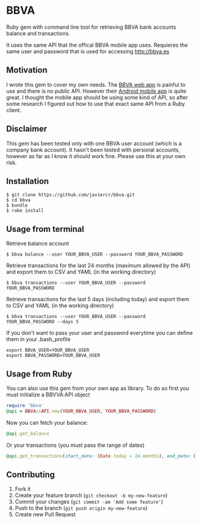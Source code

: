 # BBVA

Ruby gem with command line tool for retrieving BBVA bank accounts balance and transactions.

It uses the same API that the offical BBVA mobile app uses. Requieres the same user and password that is used for accessing http://bbva.es

## Motivation

I wrote this gem to cover my own needs. The [BBVA web app](https://www.bbva.es/) is painful to use and there is no public API. However their [Android mobile app](https://play.google.com/store/apps/developer?id=BBVA) is quite great. I thought the mobile app should be using some kind of API, so after some research I figured out how to use that exact same API from a Ruby client.

## Disclaimer

This gem has been tested only with one BBVA user account (which is a company bank account). It hasn't been tested with personal accounts, however as far as I know it should work fine. Please use this at your own risk.

## Installation

    $ git clone https://github.com/javiercr/bbva.git
    $ cd bbva
    $ bundle
    $ rake install

## Usage from terminal

Retrieve balance account

    $ bbva balance --user YOUR_BBVA_USER --password YOUR_BBVA_PASSWORD

Retrieve transactions for the last 24 months (maximum allowed by the API) and export them to CSV and YAML (in the working directory)

    $ bbva transactions --user YOUR_BBVA_USER --password YOUR_BBVA_PASSWORD

Retrieve transactions for the last 5 days (including today) and export them to CSV and YAML (in the working directory)

    $ bbva transactions --user YOUR_BBVA_USER --password YOUR_BBVA_PASSWORD --days 5

If you don't want to pass your user and password everytime you can define them in your .bash_profile

    export BBVA_USER=YOUR_BBVA_USER
    export BBVA_PASSWORD=YOUR_BBVA_USER
    
## Usage from Ruby

You can also use this gem from your own app as library. To do so first you must initialize a BBVVA:API object

```ruby
require 'bbva'
@api = BBVA::API.new(YOUR_BBVA_USER, YOUR_BBVA_PASSWORD)
```

Now you can fetch your balance:

```ruby
@api.get_balance
```

Or your transactions (you must pass the range of dates)

```ruby
@api.get_transactions(start_date: (Date.today - 24.months), end_date: Date.today)
```

## Contributing

1. Fork it
2. Create your feature branch (`git checkout -b my-new-feature`)
3. Commit your changes (`git commit -am 'Add some feature'`)
4. Push to the branch (`git push origin my-new-feature`)
5. Create new Pull Request
